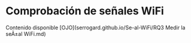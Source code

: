 # Comprobación de señales WiFi
Contenido disponible [OJO](serrogard.github.io/Se-al-WiFi/RQ3 Medir la seÃ±al WiFi.md)
